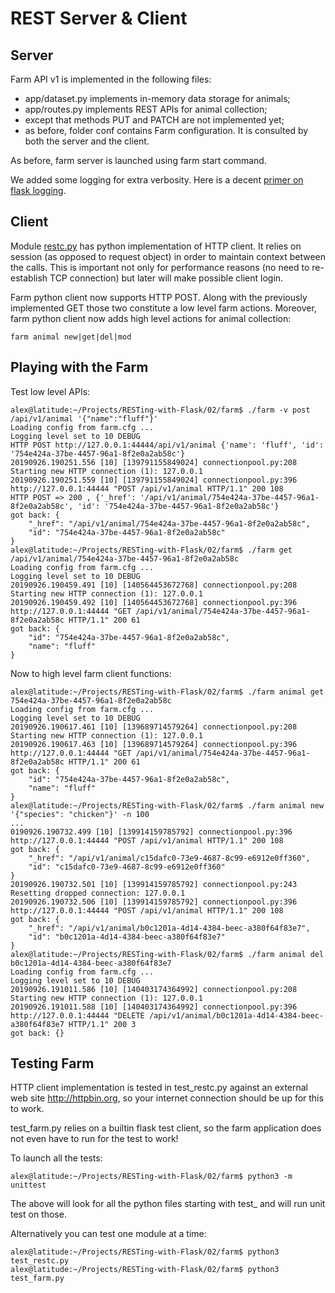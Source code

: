 # REST Server & Client

## Server

Farm API v1 is implemented in the following files:

* app/dataset.py implements in-memory data storage for animals;
* app/routes.py implements REST APIs for animal collection;
* except that methods PUT and PATCH are not implemented yet;
* as before, folder conf contains Farm configuration.  It is consulted by both
the server and the client.

As before, farm server is launched using farm start command.

We added  some logging for extra verbosity.
Here is a decent [primer on flask logging](https://www.scalyr.com/blog/getting-started-quickly-with-flask-logging/).

## Client

Module [restc.py](restc.py) has python implementation of HTTP client.  It relies on session
(as opposed to request object) in order to maintain context between the calls. 
This is important not only for performance reasons (no need to re-establish TCP
connection) but later will make possible client login.

Farm python client now supports HTTP POST.  Along with the previously
implemented GET those two constitute a low level farm actions.  Moreover, farm
python client now adds high level actions for animal collection:

```
farm animal new|get|del|mod
```

## Playing with the Farm

Test low level APIs:

```
alex@latitude:~/Projects/RESTing-with-Flask/02/farm$ ./farm -v post /api/v1/animal '{"name":"fluff"}'
Loading config from farm.cfg ...
Logging level set to 10 DEBUG
HTTP POST http://127.0.0.1:44444/api/v1/animal {'name': 'fluff', 'id': '754e424a-37be-4457-96a1-8f2e0a2ab58c'}
20190926.190251.556 [10] [139791155849024] connectionpool.py:208 Starting new HTTP connection (1): 127.0.0.1
20190926.190251.559 [10] [139791155849024] connectionpool.py:396 http://127.0.0.1:44444 "POST /api/v1/animal HTTP/1.1" 200 108
HTTP POST => 200 , {'_href': '/api/v1/animal/754e424a-37be-4457-96a1-8f2e0a2ab58c', 'id': '754e424a-37be-4457-96a1-8f2e0a2ab58c'}
got back: {
    "_href": "/api/v1/animal/754e424a-37be-4457-96a1-8f2e0a2ab58c",
    "id": "754e424a-37be-4457-96a1-8f2e0a2ab58c"
}
alex@latitude:~/Projects/RESTing-with-Flask/02/farm$ ./farm get /api/v1/animal/754e424a-37be-4457-96a1-8f2e0a2ab58c
Loading config from farm.cfg ...
Logging level set to 10 DEBUG
20190926.190459.491 [10] [140564453672768] connectionpool.py:208 Starting new HTTP connection (1): 127.0.0.1
20190926.190459.492 [10] [140564453672768] connectionpool.py:396 http://127.0.0.1:44444 "GET /api/v1/animal/754e424a-37be-4457-96a1-8f2e0a2ab58c HTTP/1.1" 200 61
got back: {
    "id": "754e424a-37be-4457-96a1-8f2e0a2ab58c",
    "name": "fluff"
}
```

Now to high level farm client functions:

```
alex@latitude:~/Projects/RESTing-with-Flask/02/farm$ ./farm animal get 754e424a-37be-4457-96a1-8f2e0a2ab58c
Loading config from farm.cfg ...
Logging level set to 10 DEBUG
20190926.190617.461 [10] [139689714579264] connectionpool.py:208 Starting new HTTP connection (1): 127.0.0.1
20190926.190617.463 [10] [139689714579264] connectionpool.py:396 http://127.0.0.1:44444 "GET /api/v1/animal/754e424a-37be-4457-96a1-8f2e0a2ab58c HTTP/1.1" 200 61
got back: {
    "id": "754e424a-37be-4457-96a1-8f2e0a2ab58c",
    "name": "fluff"
}
alex@latitude:~/Projects/RESTing-with-Flask/02/farm$ ./farm animal new '{"species": "chicken"}' -n 100
...
0190926.190732.499 [10] [139914159785792] connectionpool.py:396 http://127.0.0.1:44444 "POST /api/v1/animal HTTP/1.1" 200 108
got back: {
    "_href": "/api/v1/animal/c15dafc0-73e9-4687-8c99-e6912e0ff360",
    "id": "c15dafc0-73e9-4687-8c99-e6912e0ff360"
}
20190926.190732.501 [10] [139914159785792] connectionpool.py:243 Resetting dropped connection: 127.0.0.1
20190926.190732.506 [10] [139914159785792] connectionpool.py:396 http://127.0.0.1:44444 "POST /api/v1/animal HTTP/1.1" 200 108
got back: {
    "_href": "/api/v1/animal/b0c1201a-4d14-4384-beec-a380f64f83e7",
    "id": "b0c1201a-4d14-4384-beec-a380f64f83e7"
}
alex@latitude:~/Projects/RESTing-with-Flask/02/farm$ ./farm animal del b0c1201a-4d14-4384-beec-a380f64f83e7
Loading config from farm.cfg ...
Logging level set to 10 DEBUG
20190926.191011.586 [10] [140403174364992] connectionpool.py:208 Starting new HTTP connection (1): 127.0.0.1
20190926.191011.588 [10] [140403174364992] connectionpool.py:396 http://127.0.0.1:44444 "DELETE /api/v1/animal/b0c1201a-4d14-4384-beec-a380f64f83e7 HTTP/1.1" 200 3
got back: {}

```

## Testing Farm

HTTP client implementation is tested in test_restc.py against an external web
site http://httpbin.org, so your internet connection should be up for this to
work.

test_farm.py relies on a builtin flask test client, so the farm application
does not even have to run for the test to work!

To launch all the tests:

```
alex@latitude:~/Projects/RESTing-with-Flask/02/farm$ python3 -m unittest
```

The above will look for all the python files starting with test_ and will run
unit test on those.

Alternatively you can test one module at a time:

```
alex@latitude:~/Projects/RESTing-with-Flask/02/farm$ python3 test_restc.py
alex@latitude:~/Projects/RESTing-with-Flask/02/farm$ python3 test_farm.py
```
